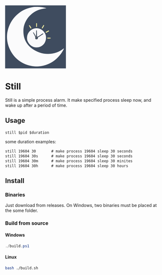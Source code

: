 ![logo](assets/logo.svg)
# Still
Still is a simple process alarm. It make specified process sleep now, and wake up
after a period of time.


## Usage
```shell
still $pid $duration
```
some duration examples:
```
still 19604 30       # make process 19604 sleep 30 seconds
still 19604 30s      # make process 19604 sleep 30 seconds
still 19604 30m      # make process 19604 sleep 30 minites
still 19604 30h      # make process 19604 sleep 30 hours
```
## Install
### Binaries
Just download from releases. On Windows, two binaries must be placed at the some folder.
### Build from source
#### Windows
```powershell
./build.ps1
```
#### Linux
```bash
bash ./build.sh
```


